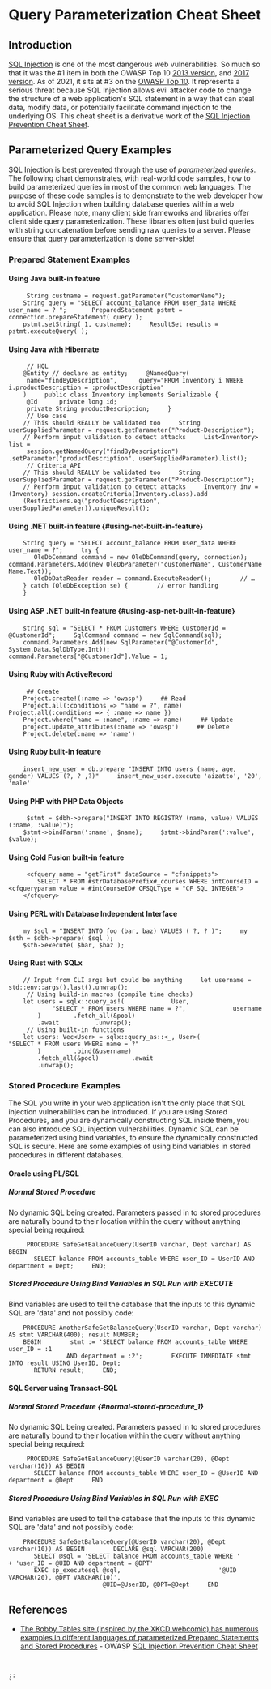 # Query Parameterization Cheat Sheet 
## Introduction 
[SQL Injection](https://owasp.org/www-community/attacks/SQL_Injection) is one of the most dangerous web vulnerabilities. So much so that it was
the #1 item in both the OWASP Top 10 [2013 version](https://wiki.owasp.org/index.php/Top_10_2013-A1-Injection), and
[2017 version](https://owasp.org/www-project-top-ten/2017/A1_2017-Injection.md).
As of 2021, it sits at #3 on the [OWASP Top 10](https://owasp.org/Top10/A03_2021-Injection/).
 It represents a serious threat because SQL Injection allows evil
attacker code to change the structure of a web application\'s SQL statement in a way that can steal data, modify data, or potentially
facilitate command injection to the underlying OS. 
This cheat sheet is a derivative work of the [SQL Injection Prevention Cheat Sheet](SQL_Injection_Prevention_Cheat_Sheet.html.md).
 ## Parameterized Query Examples
 SQL Injection is best prevented through the use of [*parameterized
queries*](SQL_Injection_Prevention_Cheat_Sheet.html.md). The following chart demonstrates, with real-world code samples, how to build
parameterized queries in most of the common web languages. The purpose of these code samples is to demonstrate to the web developer how to
avoid SQL Injection when building database queries within a web application.
 Please note, many client side frameworks and libraries offer client side
query parameterization. These libraries often just build queries with string concatenation before sending raw queries to a server. Please
ensure that query parameterization is done server-side! 
### Prepared Statement Examples 
#### Using Java built-in feature 
```
     String custname = request.getParameter("customerName");
    String query = "SELECT account_balance FROM user_data WHERE user_name = ? ";       PreparedStatement pstmt = connection.prepareStatement( query );
    pstmt.setString( 1, custname);     ResultSet results = pstmt.executeQuery( );
```
 
#### Using Java with Hibernate 
```
     // HQL
    @Entity // declare as entity;     @NamedQuery(
     name="findByDescription",      query="FROM Inventory i WHERE i.productDescription = :productDescription"
    )     public class Inventory implements Serializable {
     @Id      private long id;
     private String productDescription;     }
     // Use case
    // This should REALLY be validated too     String userSuppliedParameter = request.getParameter("Product-Description");
    // Perform input validation to detect attacks     List<Inventory> list =
     session.getNamedQuery("findByDescription")      .setParameter("productDescription", userSuppliedParameter).list();
     // Criteria API
    // This should REALLY be validated too     String userSuppliedParameter = request.getParameter("Product-Description");
    // Perform input validation to detect attacks     Inventory inv = (Inventory) session.createCriteria(Inventory.class).add
    (Restrictions.eq("productDescription", userSuppliedParameter)).uniqueResult(); 
```
 #### Using .NET built-in feature {#using-net-built-in-feature}
 
```
    String query = "SELECT account_balance FROM user_data WHERE user_name = ?";     try {
       OleDbCommand command = new OleDbCommand(query, connection);        command.Parameters.Add(new OleDbParameter("customerName", CustomerName Name.Text));
       OleDbDataReader reader = command.ExecuteReader();        // …
    } catch (OleDbException se) {        // error handling
    } 
```
 #### Using ASP .NET built-in feature {#using-asp-net-built-in-feature}
 
```
    string sql = "SELECT * FROM Customers WHERE CustomerId = @CustomerId";     SqlCommand command = new SqlCommand(sql);
    command.Parameters.Add(new SqlParameter("@CustomerId", System.Data.SqlDbType.Int));     command.Parameters["@CustomerId"].Value = 1;
```
 
#### Using Ruby with ActiveRecord 
```
     ## Create
    Project.create!(:name => 'owasp')     ## Read
    Project.all(:conditions => "name = ?", name)     Project.all(:conditions => { :name => name })
    Project.where("name = :name", :name => name)     ## Update
    project.update_attributes(:name => 'owasp')     ## Delete
    Project.delete(:name => 'name') 
```
 #### Using Ruby built-in feature
 
```
    insert_new_user = db.prepare "INSERT INTO users (name, age, gender) VALUES (?, ? ,?)"     insert_new_user.execute 'aizatto', '20', 'male'
```
 
#### Using PHP with PHP Data Objects 
```
     $stmt = $dbh->prepare("INSERT INTO REGISTRY (name, value) VALUES (:name, :value)");
    $stmt->bindParam(':name', $name);     $stmt->bindParam(':value', $value);
```
 
#### Using Cold Fusion built-in feature 
```
     <cfquery name = "getFirst" dataSource = "cfsnippets">
        SELECT * FROM #strDatabasePrefix#_courses WHERE intCourseID =         <cfqueryparam value = #intCourseID# CFSQLType = "CF_SQL_INTEGER">
    </cfquery> 
```
 #### Using PERL with Database Independent Interface
 
```
    my $sql = "INSERT INTO foo (bar, baz) VALUES ( ?, ? )";     my $sth = $dbh->prepare( $sql );
    $sth->execute( $bar, $baz ); 
```
 #### Using Rust with SQLx
 
```
    // Input from CLI args but could be anything     let username = std::env::args().last().unwrap();
     // Using build-in macros (compile time checks)
    let users = sqlx::query_as!(             User,
            "SELECT * FROM users WHERE name = ?",             username
        )         .fetch_all(&pool)
        .await          .unwrap();
     // Using built-in functions
    let users: Vec<User> = sqlx::query_as::<_, User>(             "SELECT * FROM users WHERE name = ?"
        )         .bind(&username)
        .fetch_all(&pool)         .await
        .unwrap(); 
```
 ### Stored Procedure Examples
 The SQL you write in your web application isn\'t the only place that SQL
injection vulnerabilities can be introduced. If you are using Stored Procedures, and you are dynamically constructing SQL inside them, you
can also introduce SQL injection vulnerabilities. 
Dynamic SQL can be parameterized using bind variables, to ensure the dynamically constructed SQL is secure.
 Here are some examples of using bind variables in stored procedures in
different databases. 
#### Oracle using PL/SQL 
##### Normal Stored Procedure 
No dynamic SQL being created. Parameters passed in to stored procedures are naturally bound to their location within the query without anything
special being required: 
```
     PROCEDURE SafeGetBalanceQuery(UserID varchar, Dept varchar) AS BEGIN
       SELECT balance FROM accounts_table WHERE user_ID = UserID AND department = Dept;     END;
```
 
##### Stored Procedure Using Bind Variables in SQL Run with EXECUTE 
Bind variables are used to tell the database that the inputs to this dynamic SQL are \'data\' and not possibly code:
 
```
    PROCEDURE AnotherSafeGetBalanceQuery(UserID varchar, Dept varchar)               AS stmt VARCHAR(400); result NUMBER;
    BEGIN        stmt := 'SELECT balance FROM accounts_table WHERE user_ID = :1
                AND department = :2';        EXECUTE IMMEDIATE stmt INTO result USING UserID, Dept;
       RETURN result;     END;
```
 
#### SQL Server using Transact-SQL 
##### Normal Stored Procedure {#normal-stored-procedure_1} 
No dynamic SQL being created. Parameters passed in to stored procedures are naturally bound to their location within the query without anything
special being required: 
```
     PROCEDURE SafeGetBalanceQuery(@UserID varchar(20), @Dept varchar(10)) AS BEGIN
       SELECT balance FROM accounts_table WHERE user_ID = @UserID AND department = @Dept     END
```
 
##### Stored Procedure Using Bind Variables in SQL Run with EXEC 
Bind variables are used to tell the database that the inputs to this dynamic SQL are \'data\' and not possibly code:
 
```
    PROCEDURE SafeGetBalanceQuery(@UserID varchar(20), @Dept varchar(10)) AS BEGIN        DECLARE @sql VARCHAR(200)
       SELECT @sql = 'SELECT balance FROM accounts_table WHERE '                      + 'user_ID = @UID AND department = @DPT'
       EXEC sp_executesql @sql,                           '@UID VARCHAR(20), @DPT VARCHAR(10)',
                          @UID=@UserID, @DPT=@Dept     END
```
 
## References 
-   [The Bobby Tables site (inspired by the XKCD webcomic) has numerous     examples in different languages of parameterized Prepared Statements
    and Stored Procedures](http://bobby-tables.com/) -   OWASP [SQL Injection Prevention Cheat
    Sheet](SQL_Injection_Prevention_Cheat_Sheet.html.md) 
```
```
```
```
```
::
`
